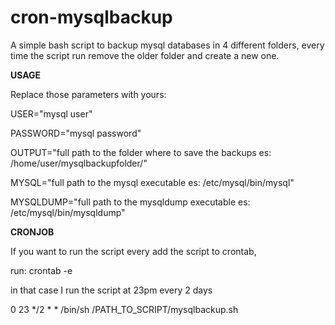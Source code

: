 # cron-mysqlbackup
A simple bash script to backup mysql databases in 4 different folders, every time the script run remove the older folder and create a new one.


<b>USAGE</b>

Replace those parameters with yours:

USER="mysql user"

PASSWORD="mysql password"

OUTPUT="full path to the folder where to save the backups es: /home/user/mysqlbackupfolder/"

MYSQL="full path to the mysql executable es: /etc/mysql/bin/mysql"

MYSQLDUMP="full path to the mysqldump executable es: /etc/mysql/bin/mysqldump"

<b>CRONJOB</b>

If you want to run the script every add the script to crontab, 

run: crontab -e

in that case I run the script at 23pm every 2 days

0 23 */2 * * /bin/sh /PATH_TO_SCRIPT/mysqlbackup.sh
